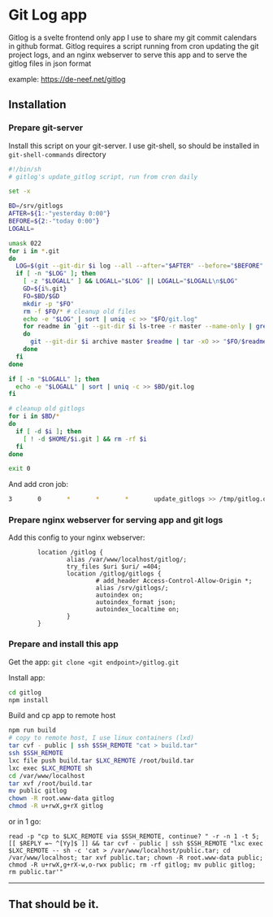 # Git Log app

Gitlog is a svelte frontend only app I use to share my git commit calendars in github format.
Gitlog requires a script running from cron updating the git project logs, and an nginx webserver to serve this app and to serve the gitlog files in json format

example: <https://de-neef.net/gitlog>

## Installation

### Prepare git-server

Install this script on your git-server. I use git-shell, so should be installed in ``git-shell-commands`` directory

```sh
#!/bin/sh
# gitlog's update_gitlog script, run from cron daily

set -x

BD=/srv/gitlogs
AFTER=${1:-"yesterday 0:00"}
BEFORE=${2:-"today 0:00"}
LOGALL=

umask 022
for i in *.git
do
  LOG=$(git --git-dir $i log --all --after="$AFTER" --before="$BEFORE" --pretty=format:%ad --date=short)
  if [ -n "$LOG" ]; then
    [ -z "$LOGALL" ] && LOGALL="$LOG" || LOGALL="$LOGALL\n$LOG"
    GD=${i%.git}
    FO=$BD/$GD
    mkdir -p "$FO"
    rm -f $FO/* # cleanup old files
    echo -e "$LOG" | sort | uniq -c >> "$FO/git.log"
    for readme in `git --git-dir $i ls-tree -r master --name-only | grep -Ei '^(install|readme)\.(txt|md)$'`
    do
      git --git-dir $i archive master $readme | tar -xO >> "$FO/$readme"
    done
  fi
done

if [ -n "$LOGALL" ]; then
  echo -e "$LOGALL" | sort | uniq -c >> $BD/git.log
fi

# cleanup old gitlogs
for i in $BD/*
do
  if [ -d $i ]; then
    [ ! -d $HOME/$i.git ] && rm -rf $i
  fi
done

exit 0
```

And add cron job:

```sh
3       0       *       *       *       update_gitlogs >> /tmp/gitlog.output 2>&1
```

### Prepare nginx webserver for serving app and git logs
Add this config to your nginx webserver:

```nginx
        location /gitlog {
                alias /var/www/localhost/gitlog/;
                try_files $uri $uri/ =404;
                location /gitlog/gitlogs {
                        # add_header Access-Control-Allow-Origin *;
                        alias /srv/gitlogs/;
                        autoindex on;
                        autoindex_format json;
                        autoindex_localtime on;
                }
        }

```


### Prepare and install this app
Get the app:
``git clone <git endpoint>/gitlog.git``

Install app:
```sh
cd gitlog
npm install
```

Build and cp app to remote host
```sh
npm run build
# copy to remote host, I use linux containers (lxd)
tar cvf - public | ssh $SSH_REMOTE "cat > build.tar"
ssh $SSH_REMOTE
lxc file push build.tar $LXC_REMOTE /root/build.tar
lxc exec $LXC_REMOTE sh
cd /var/www/localhost
tar xvf /root/build.tar 
mv public gitlog
chown -R root.www-data gitlog
chmod -R u+rwX,g+rX gitlog
```

or in 1 go:
```
read -p "cp to $LXC_REMOTE via $SSH_REMOTE, continue? " -r -n 1 -t 5; [[ $REPLY =~ ^[Yy]$ ]] && tar cvf - public | ssh $SSH_REMOTE "lxc exec $LXC_REMOTE -- sh -c 'cat > /var/www/localhost/public.tar; cd /var/www/localhost; tar xvf public.tar; chown -R root.www-data public; chmod -R u+rwX,g+rX-w,o-rwx public; rm -rf gitlog; mv public gitlog; rm public.tar'"
```

---
That should be it.
---
